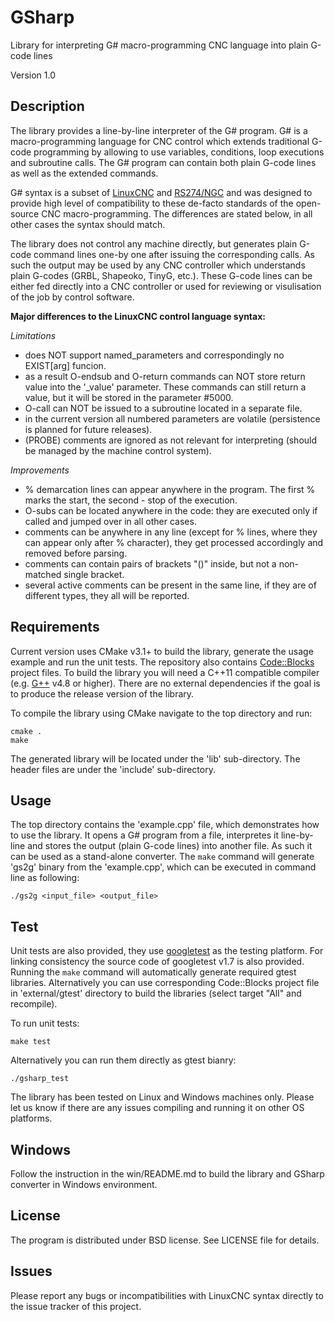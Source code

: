 # GSharp
Library for interpreting G# macro-programming CNC language into plain G-code lines

Version 1.0

Description
-----------
The library provides a line-by-line interpreter of the G# program.
G# is a macro-programming language for CNC control which extends traditional G-code programming
by allowing to use variables, conditions, loop executions and subroutine calls.
The G# program can contain both plain G-code lines as well as the extended commands.

G# syntax is a subset of [LinuxCNC](https://github.com/LinuxCNC/linuxcnc) and
[RS274/NGC](https://www.nist.gov/customcf/get_pdf.cfm?pub_id=823374) and was designed to provide high
level of compatibility to these de-facto standards of the open-source CNC macro-programming.
The differences are stated below, in all other cases the syntax should match.

The library does not control any machine directly, but generates plain G-code command lines one-by one
after issuing the corresponding calls. As such the output may be used by any CNC controller which understands
plain G-codes (GRBL, Shapeoko, TinyG, etc.).
These G-code lines can be either fed directly into a CNC controller or used for reviewing or visulisation
of the job by control software.

**Major differences to the LinuxCNC control language syntax:**

*Limitations*
 * does NOT support named_parameters and correspondingly no EXIST[arg] funcion.
 * as a result O-endsub and O-return commands can NOT store return value into the '_value' parameter.
 These commands can still return a value, but it will be stored in the parameter #5000.
 * O-call can NOT be issued to a subroutine located in a separate file.
 * in the current version all numbered parameters are volatile (persistence is planned for future releases).
 * (PROBE) comments are ignored as not relevant for interpreting (should be managed by the machine control system).

*Improvements*
 * % demarcation lines can appear anywhere in the program. The first % marks the start, the second - stop of the execution.
 * O-subs can be located anywhere in the code: they are executed only if called and jumped over in all other cases.
 * comments can be anywhere in any line (except for % lines, where they can appear only after % character),
 they get processed accordingly and removed before parsing.
 * comments can contain pairs of brackets "()" inside, but not a non-matched single bracket.
 * several active comments can be present in the same line, if they are of different types, they all will be reported.

Requirements
------------
Current version uses CMake v3.1+ to build the library, generate the usage example and run the unit tests.
The repository also contains [Code::Blocks](http://www.codeblocks.org/) project files.
To build the library you will need a C++11 compatible compiler (e.g. [G++](https://gcc.gnu.org/) v4.8 or higher).
There are no external dependencies if the goal is to produce the release version of the library.

To compile the library using CMake navigate to the top directory and run:

    cmake .
    make

The generated library will be located under the 'lib' sub-directory. The header files are under the 'include' sub-directory.

Usage
-----
The top directory contains the 'example.cpp' file, which demonstrates how to use the library.
It opens a G# program from a file, interpretes it line-by-line and stores the output
(plain G-code lines) into another file. As such it can be used as a stand-alone converter.
The `make` command will generate 'gs2g' binary from the 'example.cpp', which can be executed in command line as following:

    ./gs2g <input_file> <output_file>

Test
----
Unit tests are also provided, they use [googletest](https://github.com/google/googletest)
as the testing platform. For linking consistency the source code of googletest v1.7 is also provided.
Running the `make` command will automatically generate required gtest libraries.
Alternatively you can use corresponding Code::Blocks project file in 'external/gtest' directory to build the libraries 
(select target "All" and recompile).

To run unit tests:

    make test

Alternatively you can run them directly as gtest bianry:

    ./gsharp_test

The library has been tested on Linux and Windows machines only.
Please let us know if there are any issues compiling and running it on other OS platforms.

Windows
-------
Follow the instruction in the win/README.md to build the library and GSharp converter in Windows environment.

License
-------
The program is distributed under BSD license. See LICENSE file for details.

Issues
--------
Please report any bugs or incompatibilities with LinuxCNC syntax directly to the issue tracker of this project.
